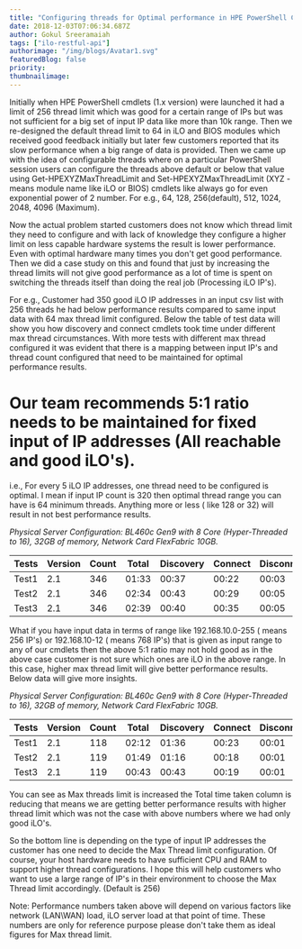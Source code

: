 ```yaml
---
title: "Configuring threads for Optimal performance in HPE PowerShell Cmdlets"
date: 2018-12-03T07:06:34.687Z
author: Gokul Sreeramaiah 
tags: ["ilo-restful-api"]
authorimage: "/img/blogs/Avatar1.svg"
featuredBlog: false
priority:
thumbnailimage:
---
```

Initially when HPE PowerShell cmdlets (1.x version) were launched it had a limit of 256 thread limit which was good for a certain range of IPs but was not sufficient for a big set of input IP data like more than 10k range. Then we re-designed the default thread limit to 64 in iLO and BIOS modules which received good feedback initially but later few customers reported that its slow performance when a big range of data is provided. Then we came up with the idea of configurable threads where on a particular PowerShell session users can configure the threads above default or below that value using Get-HPEXYZMaxThreadLimit and Set-HPEXYZMaxThreadLimit (XYZ - means module name like iLO or BIOS) cmdlets like always go for even exponential power of 2 number. For e.g., 64, 128, 256(default), 512, 1024, 2048, 4096 (Maximum).

Now the actual problem started customers does not know which thread limit they need to configure and with lack of knowledge they configure a higher limit on less capable hardware systems the result is lower performance. Even with optimal hardware many times you don't get good performance. Then we did a case study on this and found that just by increasing the thread limits will not give good performance as a lot of time is spent on switching the threads itself than doing the real job (Processing iLO IP's).

For e.g., Customer had 350 good iLO IP addresses in an input csv list with 256 threads he had below performance results compared to same input data with 64 max thread limit configured. Below the table of test data will show you how discovery and connect cmdlets took time under different max thread circumstances.  With more tests with different max thread configured it was evident that there is a mapping between input IP's and thread count configured that need to be maintained for optimal performance results. 

# Our team recommends 5:1 ratio needs to be maintained for fixed input of IP addresses (All reachable and good iLO's). 
i.e., For every 5 iLO IP addresses, one thread need to be configured is optimal. I mean if input IP count is 320 then optimal thread range you can have is 64 minimum threads. Anything more or less ( like 128 or 32) will result in not best performance results.

*Physical Server Configuration: BL460c Gen9 with 8 Core (Hyper-Threaded to 16), 32GB of memory, Network Card FlexFabric 10GB.*

| Tests | Version | Count | Total | Discovery | Connect | Disconnect | Server | MaxThread |
|-------|---------|-------|-------|-----------|---------|------------|--------|-----------|
| Test1 | 2.1     | 346   | 01:33   | 00:37  | 00:22   | 00:03  | 00:29  | 64     |
| Test2 | 2.1     | 346   | 02:34   | 00:43  | 00:29   | 00:05  | 01:15  | 256   |
| Test3 | 2.1     | 346   | 02:39   | 00:40  | 00:35   | 00:05  | 01:18  | 512   |

What if you have input data in terms of range like 192.168.10.0-255 ( means 256 IP's) or 192.168.10-12 ( means 768 IP's) that is given as input range to any of our cmdlets then the above 5:1 ratio may not hold good as in the above case customer is not sure which ones are iLO in the above range. In this case, higher max thread limit will give better performance results. Below data will give more insights. 

*Physical Server Configuration: BL460c Gen9 with 8 Core (Hyper-Threaded to 16), 32GB of memory, Network Card FlexFabric 10GB.*

| Tests | Version | Count | Total | Discovery | Connect | Disconnect | Server | MaxThread |
|-------|---------|-------|-------|-----------|---------|------------|--------|-----------|
| Test1 | 2.1     | 118   | 02:12   | 01:36  | 00:23   | 00:01  | 00:11  | 64     |
| Test2 | 2.1     | 119   | 01:49   | 01:16  | 00:18   | 00:01  | 00:12  | 256   |
| Test3 | 2.1     | 119   | 00:43   | 00:43  | 00:19   | 00:01  | 00:12  | 512   |

You can see as Max threads limit is increased the Total time taken column is reducing that means we are getting better performance results with higher thread limit which was not the case with above numbers where we had only good iLO's. 

So the bottom line is depending on the type of input IP addresses the customer has one need to decide the Max Thread limit configuration. Of course, your host hardware needs to have sufficient CPU and RAM to support higher thread configurations. I hope this will help customers who want to use a large range of IP's in their environment to choose the Max Thread limit accordingly. (Default is 256)

Note: Performance numbers taken above will depend on various factors like network (LAN\WAN) load, iLO server load at that point of time. These numbers are only for reference purpose please don't take them as ideal figures for Max thread limit.

